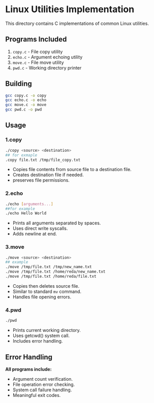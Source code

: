 # Linux Utilities Implementation

This directory contains C implementations of common Linux utilities.

## Programs Included

1. `copy.c` - File copy utility
2. `echo.c` - Argument echoing utility
3. `move.c` - File move utility
4. `pwd.c` - Working directory printer

## Building

```bash
gcc copy.c -o copy
gcc echo.c -o echo
gcc move.c -o move
gcc pwd.c -o pwd
```

## Usage

### 1.copy

```bash
./copy <source> <destination>
## for exmaple
.copy file.txt /tmp/file_copy.txt
```

- Copies file contents from source file to a destination file.
- Creates destination file if needed.
- preserves file permissions.

### 2.echo

```bash
./echo [arguments...]
##for example
./echo Hello World
```

- Prints all arguments separated by spaces.
- Uses direct write syscalls.
- Adds newline at end.

### 3.move

```bash
./move <source> <destination>
## example
./move /tmp/file.txt /tmp/new_name.txt
./move /tmp/file.txt /home/reda/new_name.txt
./move /tmp/file.txt /home/reda/file.txt
```

- Copies then deletes source file.
- Similar to standard `mv` command.
- Handles file opening errors.

### 4.pwd

```bash
./pwd
```

- Prints current working directory.
- Uses getcwd() system call.
- Includes error handling.

## Error Handling

**All programs include:**

- Argument count verification.
- File operation error checking.
- System call failure handling.
- Meaningful exit codes.
